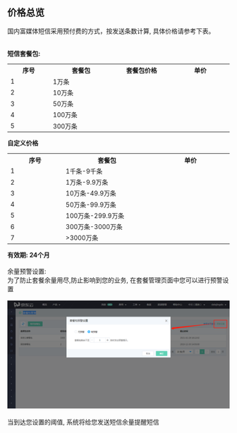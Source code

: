 ## 价格总览<br>
国内富媒体短信采用预付费的方式，按发送条数计算, 具体价格请参考下表。<br><br>

**短信套餐包:**<br>
<table>
     <tr align="center">
        <th width="200">序号</th>
        <th width="300">套餐包</th>
        <th width="300">套餐包价格</th>
        <th width="300">单价</th>
     </tr>
      <tr>
         <td>1</td>
         <td>1万条</td>
         <td></td>
         <td></td>
      </tr>
      <tr>
         <td>2</td>
         <td>10万条</td>
         <td></td>
         <td></td>
      </tr>
      <tr>
         <td>3</td>
         <td>50万条</td>
         <td></td>
         <td></td>
      </tr>
      <tr>
         <td>4</td>
         <td>100万条</td>
         <td></td>
         <td></td>
      </tr>
      <tr>
         <td>5</td>
         <td>300万条</td>
         <td></td>
         <td></td>
      </tr>
</table>

**自定义价格**<br>
<table>
     <tr align="center">
        <th width="200">序号</th>
        <th width="300">套餐包</th>
        <th width="300">单价</th>
     </tr>
      <tr>
         <td>1</td>
         <td>1千条-9千条</td>
         <td></td>
      </tr>
      <tr>
         <td>2</td>
         <td>1万条-9.9万条</td>
         <td></td>
      </tr>
      <tr>
         <td>3</td>
         <td>10万条-49.9万条</td>
         <td></td>
      </tr>
      <tr>
         <td>4</td>
         <td>50万条-99.9万条</td>
         <td></td>
      </tr>
      <tr>
         <td>5</td>
         <td>100万条-299.9万条</td>
         <td></td>
      </tr>
      <tr>
         <td>6</td>
         <td>300万条-3000万条</td>
         <td></td>
      </tr>
      <tr>
         <td>7</td>
         <td>>3000万条</td>
         <td></td>
      </tr>
</table>

**有效期: 24个月**<br><br>
余量预警设置:<br>
为了防止套餐余量用尽,防止影响到您的业务, 在套餐管理页面中您可以进行预警设置<br><br>
![预警设置](../../../../image/Cloud-Communication/Rich-Media-SMS/rms-002.png)<br><br>
当到达您设置的阈值, 系统将给您发送短信余量提醒短信

